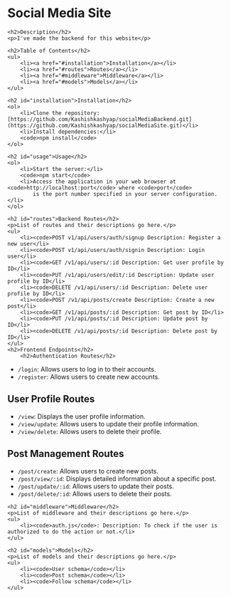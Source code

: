 <h1>Social Media Site</h1>

    <h2>Description</h2>
    <p>I've made the backend for this website</p>

    <h2>Table of Contents</h2>
    <ul>
        <li><a href="#installation">Installation</a></li>
        <li><a href="#routes">Routes</a></li>
        <li><a href="#middleware">Middleware</a></li>
        <li><a href="#models">Models</a></li>
    </ul>

    <h2 id="installation">Installation</h2>
    <ol>
        <li>Clone the repository: [https://github.com/Kashishkashyap/socialMediaBackend.git](https://github.com/Kashishkashyap/socialMediaSite.git)</li>
        <li>Install dependencies:</li>
        <code>npm install</code>
    </ol>

    <h2 id="usage">Usage</h2>
    <ol>
        <li>Start the server:</li>
        <code>npm start</code>
        <li>Access the application in your web browser at <code>http://localhost:port</code> where <code>port</code>
            is the port number specified in your server configuration.</li>
    </ol>

    <h2 id="routes">Backend Routes</h2>
    <p>List of routes and their descriptions go here.</p>
    <ul>
        <li><code>POST v1/api/users/auth/signup Description: Register a new user</li>
        <li><code>POST v1/api/users/auth/signin Description: Login user</li>
        <li><code>GET /v1/api/users/:id Description: Get user profile by ID</li>
        <li><code>PUT /v1/api/users/edit/:id Description: Update user profile by ID</li>
        <li><code>DELETE /v1/api/users/:id Description: Delete user profile by ID</li>
        <li><code>POST /v1/api/posts/create Description: Create a new post</li>
        <li><code>GET /v1/api/posts/:id Description: Get post by ID</li>
        <li><code>PUT /v1/api/posts/:id Description: Update post by ID</li>
        <li><code>DELETE /v1/api/posts/:id Description: Delete post by ID</li>
    </ul>
    <h2>Frontend Endpoints</h2>
        <h2>Authentication Routes</h2>
  <ul>
    <li><code>/login</code>: Allows users to log in to their accounts.</li>
    <li><code>/register</code>: Allows users to create new accounts.</li>
  </ul>

  <h2>User Profile Routes</h2>
  <ul>
    <li><code>/view</code>: Displays the user profile information.</li>
    <li><code>/view/update</code>: Allows users to update their profile information.</li>
    <li><code>/view/delete</code>: Allows users to delete their profile.</li>
  </ul>

  <h2>Post Management Routes</h2>
  <ul>
    <li><code>/post/create</code>: Allows users to create new posts.</li>
    <li><code>/post/view/:id</code>: Displays detailed information about a specific post.</li>
    <li><code>/post/update/:id</code>: Allows users to update their posts.</li>
    <li><code>/post/delete/:id</code>: Allows users to delete their posts.</li>
  </ul>
    
    <h2 id="middleware">Middleware</h2>
    <p>List of middleware and their descriptions go here.</p>
    <ul>
        <li><code>auth.js</code>: Description: To check if the user is authorized to do the action or not.</li>
    </ul>

    <h2 id="models">Models</h2>
    <p>List of models and their descriptions go here.</p>
    <ul>
        <li><code>User schema</code></li>
        <li><code>Post schema</code></li>
        <li><code>Follow schema</code></li>
    </ul>
